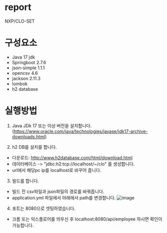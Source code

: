 # report
NXP/CLO-SET

# 구성요소
- Java 17 jdk
- Springboot 2.7.6
- json-simple 1.1.1
- opencsv 4.6
- jackson 2.11.3
- lombok
- h2 database

# 실행방법

1. Java JDk 17 또는 이상 버전을 설치합니다. (https://www.oracle.com/java/technologies/javase/jdk17-archive-downloads.html)

2. h2 DB를 설치를 합니다.
  - 다운로드: http://www.h2database.com/html/download.html
  - 데이터베이스 -> "jdbc:h2:tcp://localhost/~/clo" 를 생성합니다.
  - url에서 해당pc ip를 localhost로 바꾸어 줍니다.

3. 빌드를 합니다.
  - 빌드 전 csv파일과 json파일의 경로를 바꿔줍니다.
  - application.yml 파일에서 아래에서 path를 변경합니다.
  ![image](https://user-images.githubusercontent.com/52402303/208623255-5df853e5-0863-43eb-a3ed-c893598391be.png)

4. 포트는 8080으로 셋팅하였습니다.
  - 크롬 또는 익스플로어를 띄우신 후 localhost:8080/api/employee 하시면 확인이 가능합니다.
